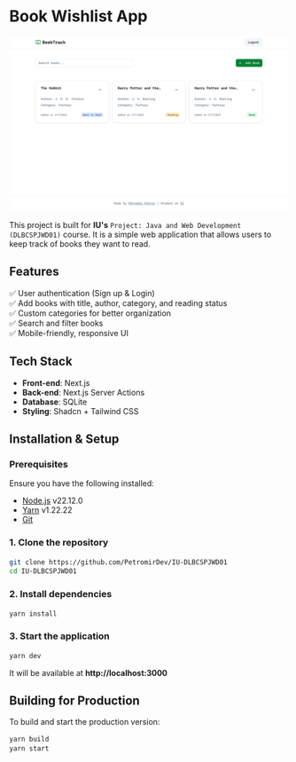# **Book Wishlist App**  

![Book Wishlist App](https://github.com/PetromirDev/IU-DLBCSPJWD01/blob/957926d5ff103342442057498b11b0b13e1a2339/screenshots/dashboard-desktop.png)

This project is built for **IU's** `Project: Java and Web Development (DLBCSPJWD01)` course. It is a simple web application that allows users to keep track of books they want to read.

## **Features**  
✅ User authentication (Sign up & Login)  
✅ Add books with title, author, category, and reading status  
✅ Custom categories for better organization  
✅ Search and filter books  
✅ Mobile-friendly, responsive UI  

## **Tech Stack**  
- **Front-end**: Next.js
- **Back-end**: Next.js Server Actions
- **Database**: SQLite
- **Styling**: Shadcn + Tailwind CSS  

## **Installation & Setup**  

### **Prerequisites**  
Ensure you have the following installed:  
- [Node.js](https://nodejs.org/) v22.12.0
- [Yarn](https://yarnpkg.com/) v1.22.22
- [Git](https://git-scm.com/) 

### **1. Clone the repository**  
```sh
git clone https://github.com/PetromirDev/IU-DLBCSPJWD01
cd IU-DLBCSPJWD01
```

### **2. Install dependencies**  
```sh
yarn install
```

### **3. Start the application**  
```sh
yarn dev
```
It will be available at **http://localhost:3000**  

## **Building for Production**  
To build and start the production version:  
```sh
yarn build
yarn start
```

